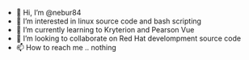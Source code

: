 - 👋 Hi, I’m @nebur84
- 👀 I’m interested in linux source code and bash scripting
- 🌱 I’m currently learning to Kryterion and Pearson Vue
- 💞️ I’m looking to collaborate on Red Hat develompment source code
- 📫 How to reach me .. nothing

<!---
nebur84/nebur84 is a ✨ special ✨ repository because its `README.md` (this file) appears on your GitHub profile.
You can click the Preview link to take a look at your changes.
--->
